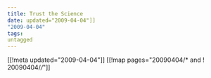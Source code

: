 ```yaml
---
title: Trust the Science
date: updated="2009-04-04"]]
"2009-04-04"
tags:
untagged
---
```

[[!meta updated="2009-04-04"]]
[[!map pages="20090404/* and ! 20090404/*/*"]]
